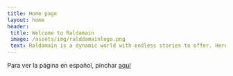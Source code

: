 ```yaml
---
title: Home page
layout: home
header:
 title: Welcome to Raldamain
 image: /assets/img/ralddamainlogo.png
 text: Raldamain is a dynamic world with endless stories to offer. Here you can find the rules for the Raldamain role-playing system along with information about the world and its characters. This page is still under construction and the information is incomplete in many places. 
---
```


Para ver la página en español, pinchar [aquí](https://raldamain.com)